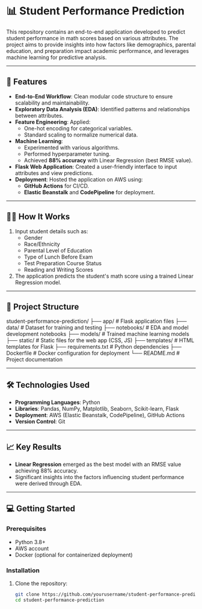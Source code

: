 # 📊 Student Performance Prediction

This repository contains an end-to-end application developed to predict student performance in math scores based on various attributes. The project aims to provide insights into how factors like demographics, parental education, and preparation impact academic performance, and leverages machine learning for predictive analysis.

---

## 🚀 **Features**
- **End-to-End Workflow**: Clean modular code structure to ensure scalability and maintainability.
- **Exploratory Data Analysis (EDA)**: Identified patterns and relationships between attributes.
- **Feature Engineering**: Applied:
  - One-hot encoding for categorical variables.
  - Standard scaling to normalize numerical data.
- **Machine Learning**:
  - Experimented with various algorithms.
  - Performed hyperparameter tuning.
  - Achieved **88% accuracy** with Linear Regression (best RMSE value).
- **Flask Web Application**: Created a user-friendly interface to input attributes and view predictions.
- **Deployment**: Hosted the application on AWS using:
  - **GitHub Actions** for CI/CD.
  - **Elastic Beanstalk** and **CodePipeline** for deployment.

---

## 🧑‍💻 **How It Works**
1. Input student details such as:
   - Gender
   - Race/Ethnicity
   - Parental Level of Education
   - Type of Lunch Before Exam
   - Test Preparation Course Status
   - Reading and Writing Scores
2. The application predicts the student's math score using a trained Linear Regression model.

---

## 📂 **Project Structure**
student-performance-prediction/ ├── app/ # Flask application files ├── data/ # Dataset for training and testing ├── notebooks/ # EDA and model development notebooks ├── models/ # Trained machine learning models ├── static/ # Static files for the web app (CSS, JS) ├── templates/ # HTML templates for Flask ├── requirements.txt # Python dependencies ├── Dockerfile # Docker configuration for deployment └── README.md # Project documentation


---

## 🛠️ **Technologies Used**
- **Programming Languages**: Python
- **Libraries**: Pandas, NumPy, Matplotlib, Seaborn, Scikit-learn, Flask
- **Deployment**: AWS (Elastic Beanstalk, CodePipeline), GitHub Actions
- **Version Control**: Git

---

## 📈 **Key Results**
- **Linear Regression** emerged as the best model with an RMSE value achieving 88% accuracy.
- Significant insights into the factors influencing student performance were derived through EDA.

---

## 💻 **Getting Started**
### **Prerequisites**
- Python 3.8+
- AWS account
- Docker (optional for containerized deployment)

### **Installation**
1. Clone the repository:
   ```bash
   git clone https://github.com/yourusername/student-performance-prediction.git
   cd student-performance-prediction

